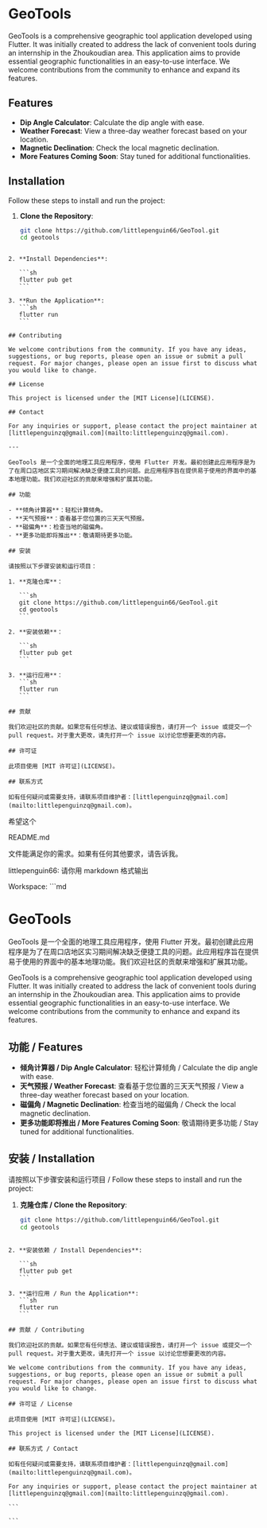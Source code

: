 # GeoTools

GeoTools is a comprehensive geographic tool application developed using Flutter. It was initially created to address the lack of convenient tools during an internship in the Zhoukoudian area. This application aims to provide essential geographic functionalities in an easy-to-use interface. We welcome contributions from the community to enhance and expand its features.

## Features

- **Dip Angle Calculator**: Calculate the dip angle with ease.
- **Weather Forecast**: View a three-day weather forecast based on your location.
- **Magnetic Declination**: Check the local magnetic declination.
- **More Features Coming Soon**: Stay tuned for additional functionalities.

## Installation

Follow these steps to install and run the project:

1. **Clone the Repository**:
   ```sh
   git clone https://github.com/littlepenguin66/GeoTool.git
   cd geotools
   ```

````

2. **Install Dependencies**:

   ```sh
   flutter pub get
   ```

3. **Run the Application**:
   ```sh
   flutter run
   ```

## Contributing

We welcome contributions from the community. If you have any ideas, suggestions, or bug reports, please open an issue or submit a pull request. For major changes, please open an issue first to discuss what you would like to change.

## License

This project is licensed under the [MIT License](LICENSE).

## Contact

For any inquiries or support, please contact the project maintainer at [littlepenguinzq@gmail.com](mailto:littlepenguinzq@gmail.com).

---

GeoTools 是一个全面的地理工具应用程序，使用 Flutter 开发。最初创建此应用程序是为了在周口店地区实习期间解决缺乏便捷工具的问题。此应用程序旨在提供易于使用的界面中的基本地理功能。我们欢迎社区的贡献来增强和扩展其功能。

## 功能

- **倾角计算器**：轻松计算倾角。
- **天气预报**：查看基于您位置的三天天气预报。
- **磁偏角**：检查当地的磁偏角。
- **更多功能即将推出**：敬请期待更多功能。

## 安装

请按照以下步骤安装和运行项目：

1. **克隆仓库**：

   ```sh
   git clone https://github.com/littlepenguin66/GeoTool.git
   cd geotools
   ```

2. **安装依赖**：

   ```sh
   flutter pub get
   ```

3. **运行应用**：
   ```sh
   flutter run
   ```

## 贡献

我们欢迎社区的贡献。如果您有任何想法、建议或错误报告，请打开一个 issue 或提交一个 pull request。对于重大更改，请先打开一个 issue 以讨论您想要更改的内容。

## 许可证

此项目使用 [MIT 许可证](LICENSE)。

## 联系方式

如有任何疑问或需要支持，请联系项目维护者：[littlepenguinzq@gmail.com](mailto:littlepenguinzq@gmail.com)。

````

希望这个

README.md

文件能满足你的需求。如果有任何其他要求，请告诉我。

littlepenguin66: 请你用 markdown 格式输出

Workspace: ```md

# GeoTools

GeoTools 是一个全面的地理工具应用程序，使用 Flutter 开发。最初创建此应用程序是为了在周口店地区实习期间解决缺乏便捷工具的问题。此应用程序旨在提供易于使用的界面中的基本地理功能。我们欢迎社区的贡献来增强和扩展其功能。

GeoTools is a comprehensive geographic tool application developed using Flutter. It was initially created to address the lack of convenient tools during an internship in the Zhoukoudian area. This application aims to provide essential geographic functionalities in an easy-to-use interface. We welcome contributions from the community to enhance and expand its features.

## 功能 / Features

- **倾角计算器 / Dip Angle Calculator**: 轻松计算倾角 / Calculate the dip angle with ease.
- **天气预报 / Weather Forecast**: 查看基于您位置的三天天气预报 / View a three-day weather forecast based on your location.
- **磁偏角 / Magnetic Declination**: 检查当地的磁偏角 / Check the local magnetic declination.
- **更多功能即将推出 / More Features Coming Soon**: 敬请期待更多功能 / Stay tuned for additional functionalities.

## 安装 / Installation

请按照以下步骤安装和运行项目 / Follow these steps to install and run the project:

1. **克隆仓库 / Clone the Repository**:
   ```sh
   git clone https://github.com/littlepenguin66/GeoTool.git
   cd geotools
   ```

````

2. **安装依赖 / Install Dependencies**:

   ```sh
   flutter pub get
   ```

3. **运行应用 / Run the Application**:
   ```sh
   flutter run
   ```

## 贡献 / Contributing

我们欢迎社区的贡献。如果您有任何想法、建议或错误报告，请打开一个 issue 或提交一个 pull request。对于重大更改，请先打开一个 issue 以讨论您想要更改的内容。

We welcome contributions from the community. If you have any ideas, suggestions, or bug reports, please open an issue or submit a pull request. For major changes, please open an issue first to discuss what you would like to change.

## 许可证 / License

此项目使用 [MIT 许可证](LICENSE)。

This project is licensed under the [MIT License](LICENSE).

## 联系方式 / Contact

如有任何疑问或需要支持，请联系项目维护者：[littlepenguinzq@gmail.com](mailto:littlepenguinzq@gmail.com)。

For any inquiries or support, please contact the project maintainer at [littlepenguinzq@gmail.com](mailto:littlepenguinzq@gmail.com).

```

```
````
